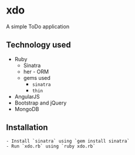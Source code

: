 # xdo
A simple ToDo application

## Technology used
  - Ruby
    - Sinatra
    - her - ORM
    - gems used
      - `sinatra`
      - `thin`
  - AngularJS
  - Bootstrap and jQuery
  - MongoDB


  ## Installation
    - Install `sinatra` using `gem install sinatra`
    - Run `xdo.rb` using `ruby xdo.rb`
